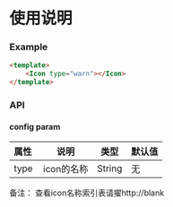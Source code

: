 # 使用说明

### Example

```html
<template>
    <Icon type="warn"></Icon>
</template>

```

### API

#### config param

| 属性  | 说明 | 类型 | 默认值|
| ----- |-----------| -----| -----|
| type | icon的名称 | String | 无 |

备注： 查看icon名称索引表请擢http://blank

